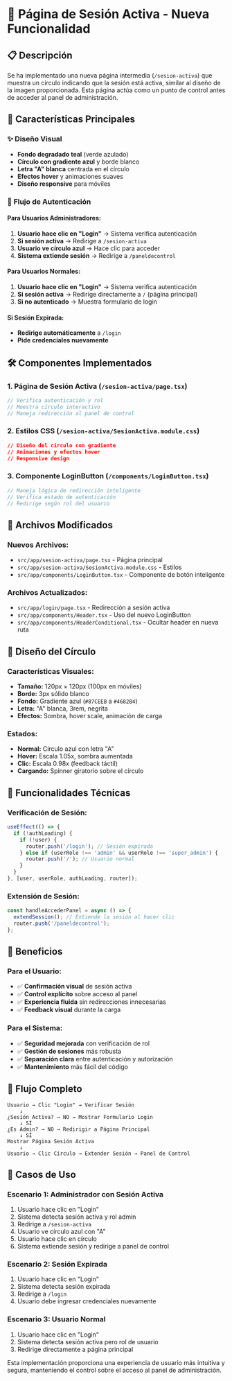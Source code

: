 # 🔐 Página de Sesión Activa - Nueva Funcionalidad

## 📋 Descripción

Se ha implementado una nueva página intermedia (`/sesion-activa`) que muestra un círculo indicando que la sesión está activa, similar al diseño de la imagen proporcionada. Esta página actúa como un punto de control antes de acceder al panel de administración.

## 🎯 Características Principales

### ✨ **Diseño Visual**
- **Fondo degradado teal** (verde azulado)
- **Círculo con gradiente azul** y borde blanco
- **Letra "A" blanca** centrada en el círculo
- **Efectos hover** y animaciones suaves
- **Diseño responsive** para móviles

### 🔄 **Flujo de Autenticación**

#### **Para Usuarios Administradores:**
1. **Usuario hace clic en "Login"** → Sistema verifica autenticación
2. **Si sesión activa** → Redirige a `/sesion-activa`
3. **Usuario ve círculo azul** → Hace clic para acceder
4. **Sistema extiende sesión** → Redirige a `/paneldecontrol`

#### **Para Usuarios Normales:**
1. **Usuario hace clic en "Login"** → Sistema verifica autenticación
2. **Si sesión activa** → Redirige directamente a `/` (página principal)
3. **Si no autenticado** → Muestra formulario de login

#### **Si Sesión Expirada:**
- **Redirige automáticamente** a `/login`
- **Pide credenciales nuevamente**

## 🛠️ Componentes Implementados

### 1. **Página de Sesión Activa** (`/sesion-activa/page.tsx`)
```typescript
// Verifica autenticación y rol
// Muestra círculo interactivo
// Maneja redirección al panel de control
```

### 2. **Estilos CSS** (`/sesion-activa/SesionActiva.module.css`)
```css
// Diseño del círculo con gradiente
// Animaciones y efectos hover
// Responsive design
```

### 3. **Componente LoginButton** (`/components/LoginButton.tsx`)
```typescript
// Maneja lógica de redirección inteligente
// Verifica estado de autenticación
// Redirige según rol del usuario
```

## 📁 Archivos Modificados

### **Nuevos Archivos:**
- `src/app/sesion-activa/page.tsx` - Página principal
- `src/app/sesion-activa/SesionActiva.module.css` - Estilos
- `src/app/components/LoginButton.tsx` - Componente de botón inteligente

### **Archivos Actualizados:**
- `src/app/login/page.tsx` - Redirección a sesión activa
- `src/app/components/Header.tsx` - Uso del nuevo LoginButton
- `src/app/components/HeaderConditional.tsx` - Ocultar header en nueva ruta

## 🎨 Diseño del Círculo

### **Características Visuales:**
- **Tamaño:** 120px × 120px (100px en móviles)
- **Borde:** 3px sólido blanco
- **Fondo:** Gradiente azul (`#87CEEB` a `#4682B4`)
- **Letra:** "A" blanca, 3rem, negrita
- **Efectos:** Sombra, hover scale, animación de carga

### **Estados:**
- **Normal:** Círculo azul con letra "A"
- **Hover:** Escala 1.05x, sombra aumentada
- **Clic:** Escala 0.98x (feedback táctil)
- **Cargando:** Spinner giratorio sobre el círculo

## 🔧 Funcionalidades Técnicas

### **Verificación de Sesión:**
```typescript
useEffect(() => {
  if (!authLoading) {
    if (!user) {
      router.push('/login'); // Sesión expirada
    } else if (userRole !== 'admin' && userRole !== 'super_admin') {
      router.push('/'); // Usuario normal
    }
  }
}, [user, userRole, authLoading, router]);
```

### **Extensión de Sesión:**
```typescript
const handleAccederPanel = async () => {
  extendSession(); // Extiende la sesión al hacer clic
  router.push('/paneldecontrol');
};
```

## 🚀 Beneficios

### **Para el Usuario:**
- ✅ **Confirmación visual** de sesión activa
- ✅ **Control explícito** sobre acceso al panel
- ✅ **Experiencia fluida** sin redirecciones innecesarias
- ✅ **Feedback visual** durante la carga

### **Para el Sistema:**
- ✅ **Seguridad mejorada** con verificación de rol
- ✅ **Gestión de sesiones** más robusta
- ✅ **Separación clara** entre autenticación y autorización
- ✅ **Mantenimiento** más fácil del código

## 🔄 Flujo Completo

```
Usuario → Clic "Login" → Verificar Sesión
    ↓
¿Sesión Activa? → NO → Mostrar Formulario Login
    ↓ SÍ
¿Es Admin? → NO → Redirigir a Página Principal
    ↓ SÍ
Mostrar Página Sesión Activa
    ↓
Usuario → Clic Círculo → Extender Sesión → Panel de Control
```

## 🎯 Casos de Uso

### **Escenario 1: Administrador con Sesión Activa**
1. Usuario hace clic en "Login"
2. Sistema detecta sesión activa y rol admin
3. Redirige a `/sesion-activa`
4. Usuario ve círculo azul con "A"
5. Usuario hace clic en círculo
6. Sistema extiende sesión y redirige a panel de control

### **Escenario 2: Sesión Expirada**
1. Usuario hace clic en "Login"
2. Sistema detecta sesión expirada
3. Redirige a `/login`
4. Usuario debe ingresar credenciales nuevamente

### **Escenario 3: Usuario Normal**
1. Usuario hace clic en "Login"
2. Sistema detecta sesión activa pero rol de usuario
3. Redirige directamente a página principal

Esta implementación proporciona una experiencia de usuario más intuitiva y segura, manteniendo el control sobre el acceso al panel de administración. 